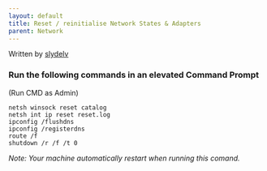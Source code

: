 ```yaml
---
layout: default
title: Reset / reinitialise Network States & Adapters
parent: Network
---
```

Written by [slydelv](https://github.com/slydelv)

### Run the following commands in an elevated Command Prompt
(Run CMD as Admin)

```
netsh winsock reset catalog
netsh int ip reset reset.log
ipconfig /flushdns
ipconfig /registerdns
route /f
shutdown /r /f /t 0
```

*Note: Your machine automatically restart when running this comand.*
